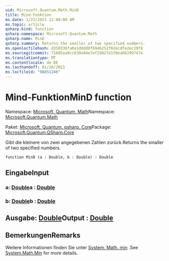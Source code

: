 ```yaml
---
uid: Microsoft.Quantum.Math.MinD
title: Mind-Funktion
ms.date: 1/23/2021 12:00:00 AM
ms.topic: article
qsharp.kind: function
qsharp.namespace: Microsoft.Quantum.Math
qsharp.name: MinD
qsharp.summary: Returns the smaller of two specified numbers.
ms.openlocfilehash: d350336fa0a1dddd0f694b252f82ecdfe2ec29f8
ms.sourcegitcommit: 71605ea9cc630e84e7ef29027e1f0ea06299747e
ms.translationtype: MT
ms.contentlocale: de-DE
ms.lasthandoff: 01/26/2021
ms.locfileid: "98851246"
---
```

# <a name="mind-function"></a><span data-ttu-id="85d28-102">Mind-Funktion</span><span class="sxs-lookup"><span data-stu-id="85d28-102">MinD function</span></span>

<span data-ttu-id="85d28-103">Namespace: [Microsoft. Quantum. Math](xref:Microsoft.Quantum.Math)</span><span class="sxs-lookup"><span data-stu-id="85d28-103">Namespace: [Microsoft.Quantum.Math](xref:Microsoft.Quantum.Math)</span></span>

<span data-ttu-id="85d28-104">Paket: [Microsoft. Quantum. qsharp. Core](https://nuget.org/packages/Microsoft.Quantum.QSharp.Core)</span><span class="sxs-lookup"><span data-stu-id="85d28-104">Package: [Microsoft.Quantum.QSharp.Core](https://nuget.org/packages/Microsoft.Quantum.QSharp.Core)</span></span>


<span data-ttu-id="85d28-105">Gibt die kleinere von zwei angegebenen Zahlen zurück.</span><span class="sxs-lookup"><span data-stu-id="85d28-105">Returns the smaller of two specified numbers.</span></span>

```qsharp
function MinD (a : Double, b : Double) : Double
```


## <a name="input"></a><span data-ttu-id="85d28-106">Eingabe</span><span class="sxs-lookup"><span data-stu-id="85d28-106">Input</span></span>

### <a name="a--double"></a><span data-ttu-id="85d28-107">a: [Double](xref:microsoft.quantum.lang-ref.double)</span><span class="sxs-lookup"><span data-stu-id="85d28-107">a : [Double](xref:microsoft.quantum.lang-ref.double)</span></span>




### <a name="b--double"></a><span data-ttu-id="85d28-108">b: [Double](xref:microsoft.quantum.lang-ref.double)</span><span class="sxs-lookup"><span data-stu-id="85d28-108">b : [Double](xref:microsoft.quantum.lang-ref.double)</span></span>





## <a name="output--double"></a><span data-ttu-id="85d28-109">Ausgabe: [Double](xref:microsoft.quantum.lang-ref.double)</span><span class="sxs-lookup"><span data-stu-id="85d28-109">Output : [Double](xref:microsoft.quantum.lang-ref.double)</span></span>



## <a name="remarks"></a><span data-ttu-id="85d28-110">Bemerkungen</span><span class="sxs-lookup"><span data-stu-id="85d28-110">Remarks</span></span>

<span data-ttu-id="85d28-111">Weitere Informationen finden Sie unter [System. Math. min](https://docs.microsoft.com/dotnet/api/system.math.min) .</span><span class="sxs-lookup"><span data-stu-id="85d28-111">See [System.Math.Min](https://docs.microsoft.com/dotnet/api/system.math.min) for more details.</span></span>